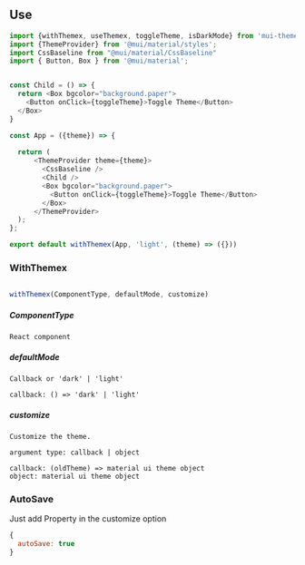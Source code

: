 
## Use

```js
import {withThemex, useThemex, toggleTheme, isDarkMode} from 'mui-themex'
import {ThemeProvider} from '@mui/material/styles';
import CssBaseline from "@mui/material/CssBaseline"
import { Button, Box } from '@mui/material';


const Child = () => {
  return <Box bgcolor="background.paper">
    <Button onClick={toggleTheme}>Toggle Theme</Button>
  </Box>
}

const App = ({theme}) => {
  
  return (
      <ThemeProvider theme={theme}>
        <CssBaseline />
        <Child />
        <Box bgcolor="background.paper">
          <Button onClick={toggleTheme}>Toggle Theme</Button>
        </Box>
      </ThemeProvider>
  );
};

export default withThemex(App, 'light', (theme) => ({}))

```




### WithThemex

```js

withThemex(ComponentType, defaultMode, customize)
```

##### ComponentType
```React component```

##### defaultMode
```
Callback or 'dark' | 'light'

callback: () => 'dark' | 'light'
```

##### customize
```
Customize the theme.

argument type: callback | object

callback: (oldTheme) => material ui theme object
object: material ui theme object

```

### AutoSave
Just add Property in the customize option

```js
{
  autoSave: true
}
```
